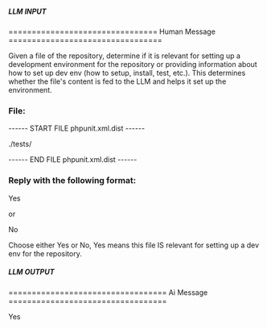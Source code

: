 ##### LLM INPUT #####
================================ Human Message =================================

Given a file of the repository, determine if it is relevant for setting up a development environment for the repository or providing information about how to set up dev env (how to setup, install, test, etc.). This determines whether the file's content is fed to the LLM and helps it set up the environment.

### File:
------ START FILE phpunit.xml.dist ------
<?xml version="1.0" encoding="UTF-8"?>
<phpunit xmlns:xsi="http://www.w3.org/2001/XMLSchema-instance" backupGlobals="false" bootstrap="vendor/autoload.php" colors="true" processIsolation="false" stopOnFailure="false" xsi:noNamespaceSchemaLocation="https://schema.phpunit.de/10.3/phpunit.xsd" cacheDirectory=".phpunit.cache" backupStaticProperties="false">
  <testsuites>
    <testsuite name="Tests">
      <directory suffix=".php">./tests/</directory>
    </testsuite>
  </testsuites>
  <logging>
    <junit outputFile="build/report.junit.xml"/>
  </logging>
  <php>
    <env name="APP_ENV" value="self-testing"/>
    <env name="APP_KEY" value="base64:yk+bUVuZa1p86Dqjk9OjVK2R1pm6XHxC6xEKFq8utH0="/>
    <env name="DB_CONNECTION" value="testing"/>
  </php>
</phpunit>

------ END FILE phpunit.xml.dist ------

### Reply with the following format:

<rel>Yes</rel>

or

<rel>No</rel>

Choose either Yes or No, Yes means this file IS relevant for setting up a dev env for the repository.

##### LLM OUTPUT #####
================================== Ai Message ==================================

<rel>Yes</rel>